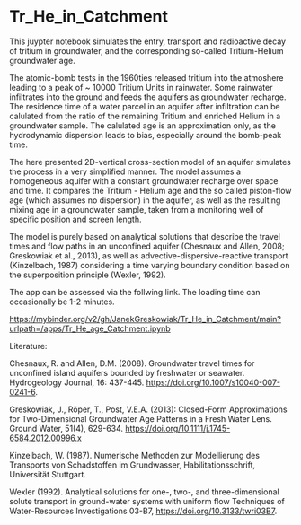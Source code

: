 # Tr_He_in_Catchment
This juypter notebook simulates the entry, transport and radioactive decay of tritium in groundwater, and the corresponding so-called Tritium-Helium groundwater age. 

The atomic-bomb tests in the 1960ties released tritium into the atmoshere leading to a peak of ~ 10000 Tritium Units in rainwater. 
Some rainwater infiltrates into the ground and feeds the aquifers as groundwater recharge. The residence time of a water parcel in an aquifer 
after infiltration can be calulated from the ratio of the remaining Tritium and enriched Helium in a groundwater sample. The calulated age is an approximation only, as the  hydrodynamic dispersion leads to bias, especially around the bomb-peak time.

The here presented 2D-vertical cross-section model of an aquifer simulates the process in a very simplified manner. The model assumes a homogeneous aquifer with a 
constant groundwater recharge over space and time. It compares the Tritium - Helium age and the so called piston-flow age (which assumes no dispersion) in the aquifer, as well as the resulting mixing age in a groundwater sample, taken from a monitoring well of specific position and screen length.

The model is purely based on analytical solutions that describe the travel times and flow paths in an unconfined aquifer 
(Chesnaux and Allen, 2008; Greskowiak et al., 2013), as well as advective-dispersive-reactive transport (Kinzelbach, 1987) 
considering a time varying boundary condition based on the superposition principle (Wexler, 1992).

The app can be assessed via the follwing link. The loading time can occasionally be 1-2 minutes.

https://mybinder.org/v2/gh/JanekGreskowiak/Tr_He_in_Catchment/main?urlpath=/apps/Tr_He_age_Catchment.ipynb

Literature:

Chesnaux, R. and Allen, D.M. (2008). Groundwater travel times for unconfined island aquifers bounded by freshwater or seawater. Hydrogeology Journal, 16: 437-445. https://doi.org/10.1007/s10040-007-0241-6.

Greskowiak, J., Röper, T., Post, V.E.A. (2013): Closed-Form Approximations for Two-Dimensional Groundwater Age Patterns in a Fresh Water Lens. Ground Water, 51(4), 629-634. https://doi.org/10.1111/j.1745-6584.2012.00996.x

Kinzelbach, W. (1987). Numerische Methoden zur Modellierung des Transports von Schadstoffen im Grundwasser, Habilitationsschrift, Universität Stuttgart.

Wexler (1992). Analytical solutions for one-, two-, and three-dimensional solute transport in ground-water systems with uniform flow Techniques of Water-Resources Investigations 03-B7,  https://doi.org/10.3133/twri03B7.
